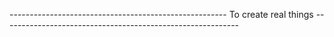 ------------------------------------------------------  To create real things  -----------------------------------------------------------
